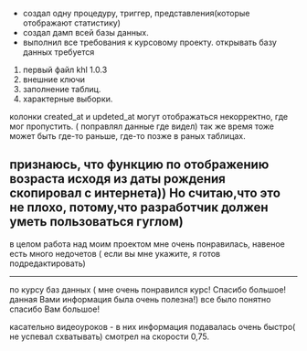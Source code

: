 
- создал одну процедуру, триггер, представления(которые отображают статистику)
- создал дамп всей базы данных.
- выполнил все требования к курсовому проекту.
открывать базу данных требуется
1) первый файл khl 1.0.3
2) внешние ключи
3) заполнение таблиц.
4) характерные выборки.


 колонки created_at и updeted_at могут отображаться некорректно, где мог пропустить. ( поправлял данные где видел)
так же время тоже может быть где-то раньше, где-то позже в раных таблицах.

признаюсь, что функцию по отображению возраста исходя из даты рождения скопировал с интернета))
Но считаю,что это не плохо, потому,что разработчик должен уметь пользоваться гуглом)
------------------------------------------------------------------------------------------------------
в целом работа над моим проектом мне очень понравилась, навеное есть много недочетов ( если вы мне укажите, я готов 
подредактировать)

------------------------------------------------------------------------------------------------------
по курсу баз данных ( мне очень понравился курс! Спасибо большое! данная Вами информация была очень полезна!)
все было понятно спасибо Вам большое!

касательно видеоуроков - в них информация подавалась очень быстро( не успевал схватывать) смотрел на скорости 0,75.
